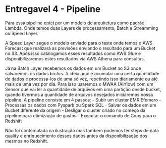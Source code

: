 # Entregavel 4 - Pipeline

Para essa pipeline optei por um modelo de arquitetura como padrão Lambda.
Onde temos duas Layers de processamento, Batch e Streamming ou Speed Layer.

A Speed Layer segue o modelo enviado para o teste onde temos o AWS Forecast que realizará as previsões enviando o resultado para um Bucket no S3. Após isso catalogamos esses resultados como AWS Glue e disponibilizaremos estes resultados via AWS Athena para consultas.

Já na Batch Layer recebemos os dados em um Bucket no S3 onde salvaremos os dados brutos. A ideia aqui é acumular uma certa quantidade de dados e processa-los de uma só vez, repetindo isso diariamente ou até mais de uma vez por dia.
Para isso usaremos o MWAA (Airflow) com um Sensor que vai ler a quantidade de arquivos em uma partição desde bucket, quando tivermos a quantidade de arquivos desejados iniciaremos nossa pipeline.
A pipeline consiste em 4 passos:
    - Subir um cluster EMR Efemero
    - Processas os dados com Pyspark ou Spark SQL
    - Salvar os dados em um Bucket diferente da origem
    - Desligar o cluster criado no começo da pipeline para otimização de gastos
    - Executar o comando de Copy para o Redshift

Não foi contemplada na ilustração mas também podemos ter steps de data quality e enriquecimento desses dados antes da disponibilização dos mesmos no Redshift.